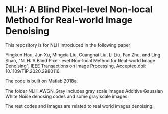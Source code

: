 # NLH: A Blind Pixel-level Non-local Method for Real-world Image Denoising
This repository is for NLH introduced in the following paper

Yingkun Hou, Jun Xu, Mingxia Liu, Guanghai Liu, Li Liu, Fan Zhu, and Ling Shao, "NLH: A Blind Pixel-level Non-local 
Method for Real-world Image Denoising", IEEE Transactions on Image Processing, Accepted,doi: 10.1109/TIP.2020.2980116.

The code is built on Matlab 2018a.

The folder NLH_AWGN_Gray includes gray scale images Additive Gaussian White Noise denosing codes and some gray scale images.

The rest codes and images are related to real world images denoising.
